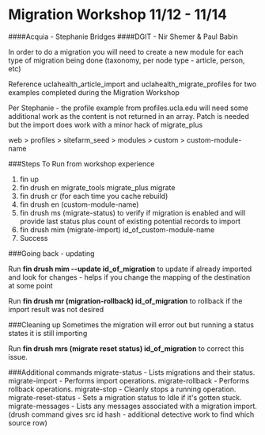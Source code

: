 # Migration Workshop 11/12 - 11/14
####Acquia - Stephanie Bridges 
####DGIT - Nir Shemer & Paul Babin

In order to do a migration you will need to create a new module for each type of migration being done (taxonomy, per node type - article, person, etc)

Reference uclahealth_article_import and uclahealth_migrate_profiles for two examples completed during the Migration Workshop

Per Stephanie - the profile example from profiles.ucla.edu will need some additional work as the content is not returned in an array.  Patch is needed but the import does work with a minor hack of migrate_plus

web > profiles > sitefarm_seed > modules > custom > custom-module-name

###Steps To Run from workshop experience

1. fin up
2. fin drush en migrate_tools migrate_plus migrate
3. fin drush cr (for each time you cache rebuild)
4. fin drush en (custom-module-name)
5. fin drush ms (migrate-status) to verify if migration is enabled and will provide last status plus count of existing potential records to import
6. fin drush mim (migrate-import) id_of_custom-module-name
7.  Success

###Going back - updating

Run **fin drush mim --update id_of_migration** to update if already imported and look for changes - helps if you change the mapping of the destination at some point

Run **fin drush mr (migration-rollback) id_of_migration** to rollback if the import result was not desired

###Cleaning up
Sometimes the migration will error out but running a status states it is still importing

Run **fin drush mrs (migrate reset status) id_of_migration** to correct this issue.

###Additional commands
migrate-status - Lists migrations and their status.
migrate-import - Performs import operations.
migrate-rollback - Performs rollback operations.
migrate-stop - Cleanly stops a running operation.
migrate-reset-status - Sets a migration status to Idle if it's gotten stuck.
migrate-messages - Lists any messages associated with a migration import. (drush command gives src id hash - additional detective work to find which source row)




